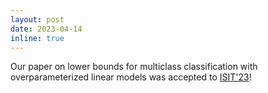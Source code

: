 ```yaml
---
layout: post
date: 2023-04-14
inline: true
---
```


Our paper on lower bounds for multiclass classification with overparameterized linear models was accepted to [ISIT'23](https://isit2023.org/)! 